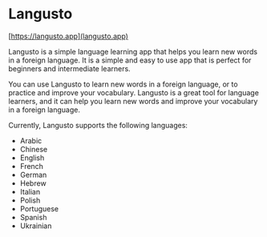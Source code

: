 # Langusto

[https://langusto.app](langusto.app)

Langusto is a simple language learning app that helps you learn new words in a foreign language. It is a simple and easy to use app that is perfect for beginners and intermediate learners.

You can use Langusto to learn new words in a foreign language, or to practice and improve your vocabulary. Langusto is a great tool for language learners, and it can help you learn new words and improve your vocabulary in a foreign language.

Currently, Langusto supports the following languages:

- Arabic
- Chinese
- English
- French
- German
- Hebrew
- Italian
- Polish
- Portuguese
- Spanish
- Ukrainian
